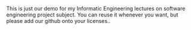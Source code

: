This is just our demo for my Informatic Engineering lectures on software engineering project subject. You can reuse it whenever you want, but please add our github onto your licenses..
